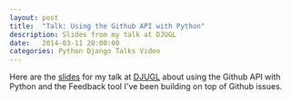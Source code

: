 ```yaml
---
layout: post
title:  "Talk: Using the Github API with Python"
description: Slides from my talk at DJUGL
date:   2014-03-11 20:00:00
categories: Python Django Talks Video
---
```


Here are the [slides](/slides/github-api-and-python/) for my talk at [DJUGL](https://twitter.com/djugl) about using the Github API with Python and the Feedback tool I've been building on top of Github issues.
